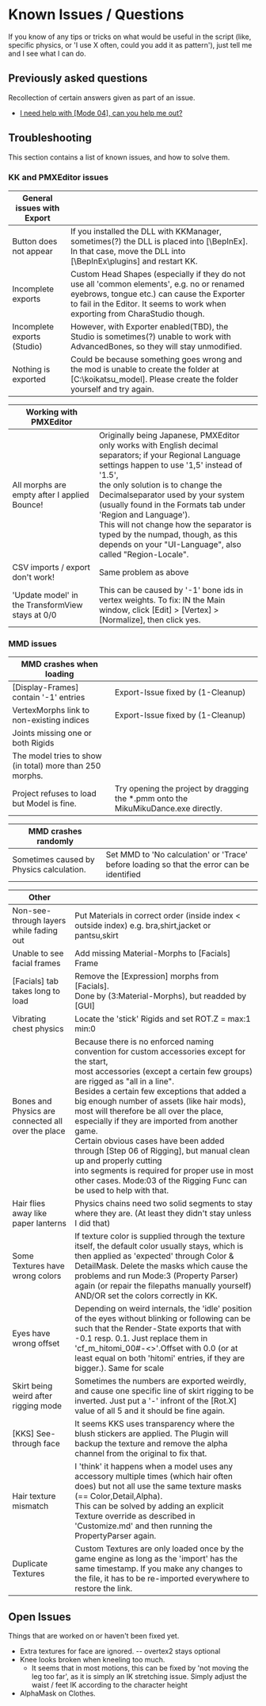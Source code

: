 
# Known Issues / Questions





If you know of any tips or tricks on what would be useful in the script (like, specific physics, or 'I use X often, could you add it as pattern'), just tell me and I see what I can do.


## Previously asked questions


Recollection of certain answers given as part of an issue.

 - [I need help with [Mode 04], can you help me out?](https://github.com/CazzoPMX/KKPMX/issues/4#issuecomment-1122760640)

## Troubleshooting


This section contains a list of known issues, and how to solve them.


### KK and PMXEditor issues


| General issues with Export | |
| --- | --- |
| Button does not appear | If you installed the DLL with KKManager, sometimes(?) the DLL is placed into [<Folder of KK>\BepInEx]. In that case, move the DLL into [<Folder of KK>\BepInEx\plugins] and restart KK. |
| Incomplete exports | Custom Head Shapes (especially if they do not use all 'common elements', e.g. no or renamed eyebrows, tongue etc.) can cause the Exporter to fail in the Editor. It seems to work when exporting from CharaStudio though. |
| Incomplete exports (Studio) | However, with Exporter enabled(TBD), the Studio is sometimes(?) unable to work with AdvancedBones, so they will stay unmodified. |
| Nothing is exported | Could be because something goes wrong and the mod is unable to create the folder at [C:\koikatsu_model]. Please create the folder yourself and try again. |

| Working with PMXEditor | |
| --- | --- |
| All morphs are empty after I applied Bounce!  | Originally being Japanese, PMXEditor only works with English decimal separators; if your Regional Language settings happen to use '1,5' instead of '1.5',<br/>the only solution is to change the Decimalseparator used by your system (usually found in the Formats tab under 'Region and Language').<br/>This will not change how the separator is typed by the numpad, though, as this depends on your "UI-Language", also called "Region-Locale". |
| CSV imports / export don't work! | Same problem as above |
| 'Update model' in the TransformView stays at 0/0 | This can be caused by '-1' bone ids in vertex weights. To fix: IN the Main window, click [Edit] > [Vertex] > [Normalize], then click yes. |

### MMD issues


| MMD crashes when loading | |
| --- | --- |
| [Display-Frames] contain '-1' entries | Export-Issue fixed by (1-Cleanup) |
| VertexMorphs link to non-existing indices | Export-Issue fixed by (1-Cleanup) |
| Joints missing one or both Rigids |     |
| The model tries to show (in total) more than 250 morphs. |     |
| Project refuses to load but Model is fine. | Try opening the project by dragging the *.pmm onto the MikuMikuDance.exe directly. |

| MMD crashes randomly | |
| --- | --- |
| Sometimes caused by Physics calculation. | Set MMD to 'No calculation' or 'Trace' before loading so that the error can be identified |

| Other | |
| --- | --- |
| Non-see-through layers while fading out | Put Materials in correct order (inside index < outside index) e.g. bra,shirt,jacket or pantsu,skirt |
| Unable to see facial frames | Add missing Material-Morphs to [Facials] Frame |
| [Facials] tab takes long to load | Remove the [Expression] morphs from [Facials].<br/>Done by (3:Material-Morphs), but readded by [GUI] |
| Vibrating chest physics | Locate the 'stick' Rigids and set ROT.Z = max:1 min:0 |
| Bones and Physics are connected all over the place | Because there is no enforced naming convention for custom accessories except for the start,<br/>most accessories (except a certain few groups) are rigged as "all in a line".<br/>Besides a certain few exceptions that added a big enough number of assets (like hair mods),<br/>most will therefore be all over the place, especially if they are imported from another game.<br/>Certain obvious cases have been added through [Step 06 of Rigging], but manual clean up and properly cutting<br/>into segments is required for proper use in most other cases. Mode:03 of the Rigging Func can be used to help with that. |
| Hair flies away like paper lanterns | Physics chains need two solid segments to stay where they are. (At least they didn't stay unless I did that) |
| Some Textures have wrong colors | If texture color is supplied through the texture itself, the default color usually stays, which is then applied as 'expected' through Color & DetailMask. Delete the masks which cause the problems and run Mode:3 (Property Parser) again (or repair the filepaths manually yourself) AND/OR set the colors correctly in KK. |
| Eyes have wrong offset | Depending on weird internals, the 'idle' position of the eyes without blinking or following can be such that the Render-State exports that with -0.1 resp. 0.1. Just replace them in 'cf_m_hitomi_00#-<<number>>'.Offset with 0.0 (or at least equal on both 'hitomi' entries, if they are bigger.). Same for scale |
| Skirt being weird after rigging mode | Sometimes the numbers are exported weirdly, and cause one specific line of skirt rigging to be inverted. Just put a '-' infront of the [Rot.X] value of all 5 and it should be fine again. |
| [KKS] See-through face | It seems KKS uses transparency where the blush stickers are applied. The Plugin will backup the texture and remove the alpha channel from the original to fix that. |
| Hair texture mismatch | I 'think' it happens when a model uses any accessory multiple times (which hair often does) but not all use the same texture masks (== Color,Detail,Alpha).<br/>This can be solved by adding an explicit Texture override as described in 'Customize.md' and then running the PropertyParser again. |
| Duplicate Textures | Custom Textures are only loaded once by the game engine as long as the 'import' has the same timestamp. If you make any changes to the file, it has to be re-imported everywhere to restore the link. |

## Open Issues


Things that are worked on or haven't been fixed yet.

 - Extra textures for face are ignored. -- overtex2 stays optional
 - Knee looks broken when kneeling too much.
    - It seems that in most motions, this can be fixed by 'not moving the leg too far', as it is simply an IK stretching issue. Simply adjust the waist / feet IK according to the character height
 - AlphaMask on Clothes.
